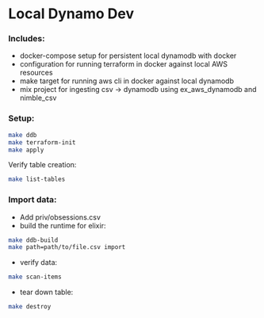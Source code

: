 # Local Dynamo Dev

### Includes:
* docker-compose setup for persistent local dynamodb with docker
* configuration for running terraform in docker against local AWS resources
* make target for running aws cli in docker against local dynamodb
* mix project for ingesting csv -> dynamodb using ex_aws_dynamodb and nimble_csv

### Setup:
```bash 
make ddb
make terraform-init
make apply
```
Verify table creation:
```bash
make list-tables
```

### Import data:
* Add priv/obsessions.csv
* build the runtime for elixir:
```bash
make ddb-build
make path=path/to/file.csv import
```

* verify data:
```bash
make scan-items
```

* tear down table:
```bash
make destroy 
```